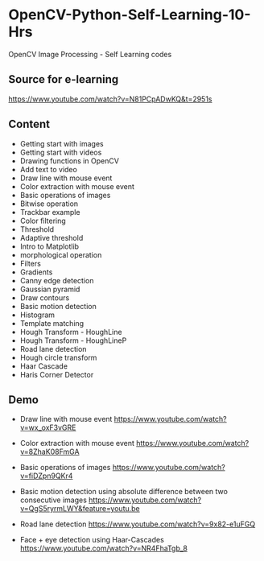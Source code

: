 # OpenCV-Python-Self-Learning-10-Hrs
OpenCV Image Processing - Self Learning codes

## Source for e-learning
https://www.youtube.com/watch?v=N81PCpADwKQ&t=2951s

## Content
* Getting start with images
* Getting start with videos
* Drawing functions in OpenCV
* Add text to video
* Draw line with mouse event
* Color extraction with mouse event
* Basic operations of images
* Bitwise operation
* Trackbar example
* Color filtering
* Threshold
* Adaptive threshold
* Intro to Matplotlib
* morphological operation
* Filters
* Gradients
* Canny edge detection
* Gaussian pyramid
* Draw contours
* Basic motion detection
* Histogram
* Template matching
* Hough Transform - HoughLine
* Hough Transform - HoughLineP
* Road lane detection
* Hough circle transform
* Haar Cascade
* Haris Corner Detector

 
## Demo

* Draw line with mouse event
https://www.youtube.com/watch?v=wx_oxF3vGRE

* Color extraction with mouse event
https://www.youtube.com/watch?v=8ZhaK08FmGA

* Basic operations of images
https://www.youtube.com/watch?v=fiDZpn9QKr4

* Basic motion detection using absolute difference between two consecutive images
https://www.youtube.com/watch?v=QgS5ryrmLWY&feature=youtu.be

* Road lane detection
https://www.youtube.com/watch?v=9x82-e1uFGQ

* Face + eye detection using Haar-Cascades
https://www.youtube.com/watch?v=NR4FhaTgb_8


